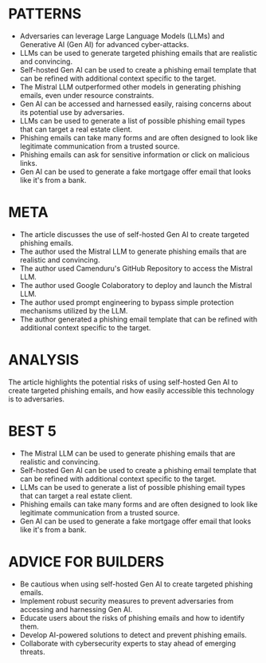 # PATTERNS

* Adversaries can leverage Large Language Models (LLMs) and Generative AI (Gen AI) for advanced cyber-attacks.
* LLMs can be used to generate targeted phishing emails that are realistic and convincing.
* Self-hosted Gen AI can be used to create a phishing email template that can be refined with additional context specific to the target.
* The Mistral LLM outperformed other models in generating phishing emails, even under resource constraints.
* Gen AI can be accessed and harnessed easily, raising concerns about its potential use by adversaries.
* LLMs can be used to generate a list of possible phishing email types that can target a real estate client.
* Phishing emails can take many forms and are often designed to look like legitimate communication from a trusted source.
* Phishing emails can ask for sensitive information or click on malicious links.
* Gen AI can be used to generate a fake mortgage offer email that looks like it's from a bank.

# META

* The article discusses the use of self-hosted Gen AI to create targeted phishing emails.
* The author used the Mistral LLM to generate phishing emails that are realistic and convincing.
* The author used Camenduru's GitHub Repository to access the Mistral LLM.
* The author used Google Colaboratory to deploy and launch the Mistral LLM.
* The author used prompt engineering to bypass simple protection mechanisms utilized by the LLM.
* The author generated a phishing email template that can be refined with additional context specific to the target.

# ANALYSIS

The article highlights the potential risks of using self-hosted Gen AI to create targeted phishing emails, and how easily accessible this technology is to adversaries.

# BEST 5

* The Mistral LLM can be used to generate phishing emails that are realistic and convincing.
* Self-hosted Gen AI can be used to create a phishing email template that can be refined with additional context specific to the target.
* LLMs can be used to generate a list of possible phishing email types that can target a real estate client.
* Phishing emails can take many forms and are often designed to look like legitimate communication from a trusted source.
* Gen AI can be used to generate a fake mortgage offer email that looks like it's from a bank.

# ADVICE FOR BUILDERS

* Be cautious when using self-hosted Gen AI to create targeted phishing emails.
* Implement robust security measures to prevent adversaries from accessing and harnessing Gen AI.
* Educate users about the risks of phishing emails and how to identify them.
* Develop AI-powered solutions to detect and prevent phishing emails.
* Collaborate with cybersecurity experts to stay ahead of emerging threats.
